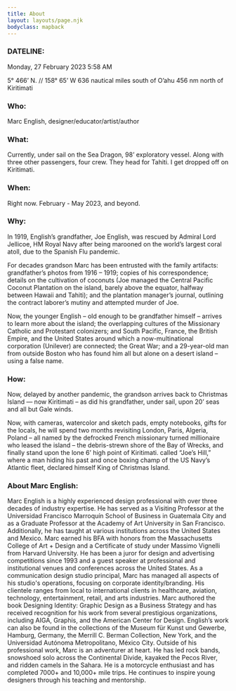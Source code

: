 ```yaml
---
title: About
layout: layouts/page.njk
bodyclass: mapback
---
```


### DATELINE:
Monday, 27 February 2023
5:58 AM

5° 466’ N. //  158° 65’ W
636 nautical miles south of O’ahu
456 nm north of Kiritimati

### Who:
Marc English, designer/educator/artist/author

### What:
Currently, under sail on the Sea Dragon, 98’ exploratory vessel. Along with three other passengers, four crew. They head for Tahiti. I get dropped off on Kiritimati.

### When:
Right now.
February - May 2023, and beyond.

### Why:
In 1919, English’s grandfather, Joe English, was rescued by Admiral Lord Jellicoe, HM Royal Navy after being marooned on the world’s largest coral atoll, due to the Spanish Flu pandemic.

For decades grandson Marc has been entrusted with the family artifacts: grandfather’s photos from 1916 – 1919; copies of his correspondence; details on the cultivation of coconuts (Joe managed the Central Pacific Coconut Plantation on the island, barely above the equator, halfway between Hawaii and Tahiti); and the plantation manager’s journal, outlining the contract laborer’s mutiny and attempted murder of Joe.

Now, the younger English – old enough to be grandfather himself – arrives to learn more about the island; the overlapping cultures of the Missionary Catholic and Protestant colonizers; and South Pacific, France, the British Empire, and the United States around which a now-multinational corporation (Unilever) are connected;  the Great War; and a 29-year-old man from outside Boston who has found him all but alone on a desert island – using a false name.

### How:
Now, delayed by another pandemic, the grandson arrives back to Christmas Island — now Kiritimati – as did his grandfather, under sail, upon 20’ seas and all but Gale winds.

Now, with cameras, watercolor and sketch pads, empty notebooks, gifts for the locals, he will spend two months revisiting London, Paris, Algeria, Poland – all named by the defrocked French missionary turned millionaire who leased the island – the debris-strewn shore of the Bay of Wrecks, and finally stand upon the lone 6’ high point of Kiritimati. called “Joe’s Hill,” where a man hiding his past and once boxing champ of the US Navy’s Atlantic fleet, declared himself King of Christmas Island.

### About Marc English:
Marc English is a highly experienced design professional with over three decades of industry expertise. He has served as a Visiting Professor at the Universidad Francisco Marroquín School of Business in Guatemala City and as a Graduate Professor at the Academy of Art University in San Francisco. Additionally, he has taught at various institutions across the United States and Mexico. Marc earned his BFA with honors from the Massachusetts College of Art + Design and a Certificate of study under Massimo Vignelli from Harvard University. He has been a juror for design and advertising competitions since 1993 and a guest speaker at professional and institutional venues and conferences across the United States. As a communication design studio principal, Marc has managed all aspects of his studio's operations, focusing on corporate identity/branding. His clientele ranges from local to international clients in healthcare, aviation, technology, entertainment, retail, and arts industries. Marc authored the book Designing Identity: Graphic Design as a Business Strategy and has received recognition for his work from several prestigious organizations, including AIGA, Graphis, and the American Center for Design. English’s work can also be found in the collections of the Museum für Kunst und Gewerbe, Hamburg, Germany, the Merrill C. Berman Collection, New York, and the Universidad Autónoma Metropolitano, México City. Outside of his professional work, Marc is an adventurer at heart. He has led rock bands, snowshoed solo across the Continental Divide, kayaked the Pecos River, and ridden camels in the Sahara. He is a motorcycle enthusiast and has completed 7000+ and 10,000+ mile trips. He continues to inspire young designers through his teaching and mentorship.
